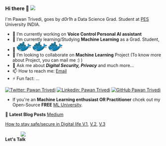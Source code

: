 ### Hi there 👋 <img src="https://media.giphy.com/media/hvRJCLFzcasrR4ia7z/giphy.gif" width="25px">
I'm Pawan Trivedi, goes by *d0r1h* a Data Science Grad. Student at [PES](https://twitter.com/pesuniversity) University INDIA. 

- 🔭 I’m currently working on **Voice Control Personal AI assistant**
- 🌱 I’m currently learning/Studying **Machine Learning** as a Grad. Student, 
- 🧰 <code><img height="30" src="https://raw.githubusercontent.com/d0r1h/d0r1h/master/assets/docker.png"></code>
     <code><img height="30" src="https://raw.githubusercontent.com/d0r1h/d0r1h/master/assets/docker.png"></code>
     <code><img height="30" src="https://raw.githubusercontent.com/d0r1h/d0r1h/master/assets/docker.png"></code>
- 👯 I’m looking to collaborate on **Machine Learning** Project (To know more about Project, you can mail me :) )
- 💬 Ask me about ***Digital Security, Privacy*** and much more... 
- 📫 How to reach me: [Email](mailto:59r@protonmail.com)
- ⚡ Fun fact: ...


[![Twitter: Pawan Trivedi](https://img.shields.io/twitter/follow/d0r1h?style=social)](https://twitter.com/d0r1h)
[![Linkedin: Pawan Trivedi](https://img.shields.io/badge/-d0r1h-blue?style=flat-square&logo=Linkedin&logoColor=white&link=https://www.linkedin.com/in/d0r1h/)](https://www.linkedin.com/in/d0r1h/)
[![GitHub Pawan Trivedi](https://img.shields.io/github/followers/d0r1h?label=follow&style=social)](https://github.com/d0r1h)



- If you're an **Machine Learning enthusiast OR Practitioner** chcek out my Open-Source **FREE** [ML University](https://d0r1h.github.io/ML-University/). 


📕 **Latest Blog Posts** [Medium](https://medium.com/@d0r1h)
<!-- BLOG-POST-LIST:START -->
[How to stay safe/secure in Digital life V.1](https://medium.com/random-click/my-journey-to-stay-safe-anonymous-in-the-digital-age-v-1-6732c9ff5b13),
[V.2](https://medium.com/random-click/how-to-stay-safe-secure-in-digital-life-v-2-f9e18f25f24c), 
[V.3](https://medium.com/random-click/how-to-stay-safe-secure-in-digital-life-v-3-7ebfe7a1017d)

<!-- BLOG-POST-LIST:END -->


<img src="https://media.giphy.com/media/G3H3U0fsmRfUY/giphy.gif" width="500" style="vertical-align:middle;margin:0px 50px"></br>
**Let's Talk**
